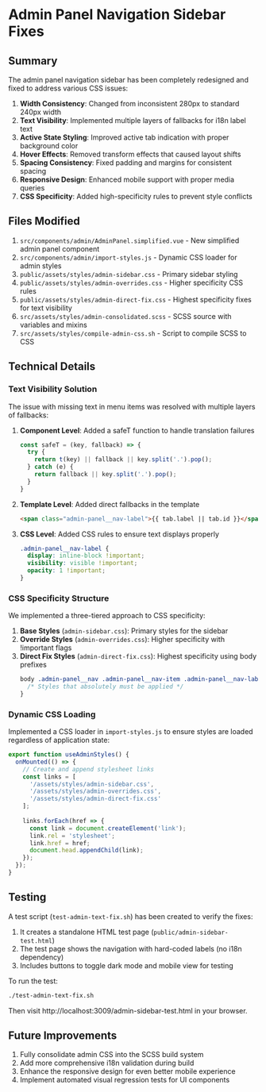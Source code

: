 # Admin Panel Navigation Sidebar Fixes

## Summary

The admin panel navigation sidebar has been completely redesigned and fixed to address various CSS issues:

1. **Width Consistency**: Changed from inconsistent 280px to standard 240px width
2. **Text Visibility**: Implemented multiple layers of fallbacks for i18n label text
3. **Active State Styling**: Improved active tab indication with proper background color
4. **Hover Effects**: Removed transform effects that caused layout shifts
5. **Spacing Consistency**: Fixed padding and margins for consistent spacing
6. **Responsive Design**: Enhanced mobile support with proper media queries
7. **CSS Specificity**: Added high-specificity rules to prevent style conflicts

## Files Modified

1. `src/components/admin/AdminPanel.simplified.vue` - New simplified admin panel component
2. `src/components/admin/import-styles.js` - Dynamic CSS loader for admin styles
3. `public/assets/styles/admin-sidebar.css` - Primary sidebar styling
4. `public/assets/styles/admin-overrides.css` - Higher specificity CSS rules
5. `public/assets/styles/admin-direct-fix.css` - Highest specificity fixes for text visibility
6. `src/assets/styles/admin-consolidated.scss` - SCSS source with variables and mixins
7. `src/assets/styles/compile-admin-css.sh` - Script to compile SCSS to CSS

## Technical Details

### Text Visibility Solution

The issue with missing text in menu items was resolved with multiple layers of fallbacks:

1. **Component Level**: Added a safeT function to handle translation failures
   ```javascript
   const safeT = (key, fallback) => {
     try {
       return t(key) || fallback || key.split('.').pop();
     } catch (e) {
       return fallback || key.split('.').pop();
     }
   }
   ```

2. **Template Level**: Added direct fallbacks in the template
   ```html
   <span class="admin-panel__nav-label">{{ tab.label || tab.id }}</span>
   ```

3. **CSS Level**: Added CSS rules to ensure text displays properly
   ```css
   .admin-panel__nav-label {
     display: inline-block !important;
     visibility: visible !important;
     opacity: 1 !important;
   }
   ```

### CSS Specificity Structure

We implemented a three-tiered approach to CSS specificity:

1. **Base Styles** (`admin-sidebar.css`): Primary styles for the sidebar
2. **Override Styles** (`admin-overrides.css`): Higher specificity with !important flags 
3. **Direct Fix Styles** (`admin-direct-fix.css`): Highest specificity using body prefixes
   ```css
   body .admin-panel__nav .admin-panel__nav-item .admin-panel__nav-label {
     /* Styles that absolutely must be applied */
   }
   ```

### Dynamic CSS Loading

Implemented a CSS loader in `import-styles.js` to ensure styles are loaded regardless of application state:

```javascript
export function useAdminStyles() {
  onMounted(() => {
    // Create and append stylesheet links
    const links = [
      '/assets/styles/admin-sidebar.css',
      '/assets/styles/admin-overrides.css',
      '/assets/styles/admin-direct-fix.css'
    ];
    
    links.forEach(href => {
      const link = document.createElement('link');
      link.rel = 'stylesheet';
      link.href = href;
      document.head.appendChild(link);
    });
  });
}
```

## Testing

A test script (`test-admin-text-fix.sh`) has been created to verify the fixes:

1. It creates a standalone HTML test page (`public/admin-sidebar-test.html`)
2. The test page shows the navigation with hard-coded labels (no i18n dependency)
3. Includes buttons to toggle dark mode and mobile view for testing

To run the test:
```bash
./test-admin-text-fix.sh
```

Then visit http://localhost:3009/admin-sidebar-test.html in your browser.

## Future Improvements

1. Fully consolidate admin CSS into the SCSS build system
2. Add more comprehensive i18n validation during build
3. Enhance the responsive design for even better mobile experience
4. Implement automated visual regression tests for UI components